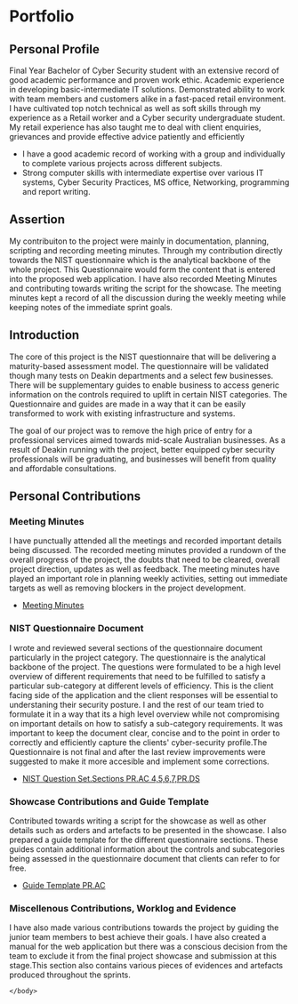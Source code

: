 <html>
    <head>
    </head>
    <body>
        <h1>Portfolio</h1>
        <h2>Personal Profile</h2>
        <p>Final Year Bachelor of Cyber Security student with an extensive record of good academic performance and proven work ethic. Academic experience in developing basic-intermediate IT solutions. Demonstrated ability to work with team members and customers alike in a fast-paced retail environment. I have cultivated top notch technical as well as soft skills through my experience as a Retail worker and a Cyber security undergraduate student. My retail experience has also taught me to deal with client enquiries, grievances and provide effective advice patiently and efficiently</p>
        <ul>
            <li>I have a good academic record of working with a group and individually to complete various projects across different subjects.</li>
            <li>Strong computer skills with intermediate expertise over various IT systems, Cyber Security Practices, MS office, Networking, programming and report writing.</li>            
        </ul>
        <h2>Assertion</h2>
        <p>My contribuiton to the project were mainly in documentation, planning, scripting and recording meeting minutes. Through my contribution directly towards the NIST questionnaire which is the analytical backbone of the whole project. This Questionnaire would form the content that is entered into the proposed web application. I have also recorded Meeting Minutes and contributing towards writing the script for the  showcase. The meeting minutes kept a record of all the discussion during the weekly meeting while keeping notes of the immediate sprint goals.
        </p>
        <h2>Introduction</h2>
        <p>The core of this project is the NIST questionnaire that will be delivering a maturity-based assessment model. The questionnaire will be validated though many tests on Deakin departments and a select few businesses. There will be supplementary guides to enable business to access generic information on the controls required to uplift in certain NIST categories. The Questionnaire and guides are made in a way that it can be easily transformed to work with existing infrastructure and systems.
        </p>
        <p>
        The goal of our project was to remove the high price of entry for a professional services aimed towards mid-scale Australian businesses. As a result of Deakin running with the project, better equipped cyber security professionals will be graduating, and businesses will benefit from quality and affordable consultations. 
        </p>
        <h2>Personal Contributions</h2>
        <h3>Meeting Minutes</h3>
        <p>I have punctually attended all the meetings and recorded important details being discussed. The recorded meeting minutes provided a rundown of the overall progress of the project, the doubts that need to be cleared, overall project direction, updates as well as feedback. The meeting minutes have played an important role in planning weekly activities, setting out immediate targets as well as removing blockers in the project development.</p>
        <ul>
            <li><a href = "https://teams.microsoft.com/l/channel/19%3A083bb410c7b54405aa510e355204da69%40thread.skype/tab%3A%3Ad7d9fcb8-0eab-43e6-b45c-113431e5c4e3?groupId=9b3f6292-dea5-4167-9bdb-56c751f5b0a3&tenantId=d02378ec-1688-46d5-8540-1c28b5f470f6">Meeting Minutes</a></li>
        </ul>
        <h3>NIST Questionnaire Document</h3>
        <p>I wrote and reviewed several sections of the questionnaire document particularly in the project category. The questionnaire is the analytical backbone of the project. The questions were formulated to be a high level overview of different requirements that need to be fulfilled to satisfy a particular sub-category at different levels of efficiency. This is the client facing side of the application and the client responses will be essential to understaning their security posture. I and the rest of our team tried to formulate it in a way that its a high level overview while not compromising on important details on how to satisfy a sub-category requirements. It was important to keep the document clear, concise and to the point in order to correctly and efficiently capture the clients' cyber-security profile.The Questionnaire is not final and after the last review improvements were suggested to make it more accesible and implement some corrections.</p>
        <ul>
            <li><a href="https://teams.microsoft.com/l/channel/19%3A083bb410c7b54405aa510e355204da69%40thread.skype/tab%3A%3A5167caff-eab2-4e86-bc50-2c21f060dfcd?groupId=9b3f6292-dea5-4167-9bdb-56c751f5b0a3&tenantId=d02378ec-1688-46d5-8540-1c28b5f470f6">NIST Question Set.Sections PR.AC 4,5,6,7,PR.DS</a></li>
        </ul>
        <h3>Showcase Contributions and Guide Template</h3>
        <p>Contributed towards writing a script for the showcase as well as other details such as orders and artefacts to be presented in the showcase. I also prepared a guide template for the different questionnaire sections. These guides contain additional information about the controls and subcategories being assessed in the questionnaire document that clients can refer to for free.</p>
        <ul><li><a href = "https://teams.microsoft.com/l/file/5CD51658-3B9B-4D00-A10B-A7D2C7B92563?tenantId=d02378ec-1688-46d5-8540-1c28b5f470f6&fileType=docx&objectUrl=https%3A%2F%2Fdeakin365.sharepoint.com%2Fsites%2FCSRI-IDENTIFY-Group2%2FShared%20Documents%2FGeneral%2FGuides%2FGuide_PR.AC_FenilPatel.docx&baseUrl=https%3A%2F%2Fdeakin365.sharepoint.com%2Fsites%2FCSRI-IDENTIFY-Group2&serviceName=teams&threadId=19:083bb410c7b54405aa510e355204da69@thread.skype&groupId=9b3f6292-dea5-4167-9bdb-56c751f5b0a3">Guide Template PR.AC</a></li></ul>
        <h3>Miscellenous Contributions, Worklog and Evidence</h3>
        <p>I have also made various contributions towards the project by guiding the junior team members to best achieve their goals. I have also created a manual for the web application but there was a conscious decision from the team to exclude it from the final project showcase and submission at this stage.This section also contains various pieces of evidences and artefacts produced throughout the sprints.</p>
        
    </body>
</html>
